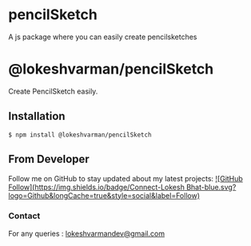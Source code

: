# pencilSketch
A js package where you can easily create pencilsketches
# @lokeshvarman/pencilSketch
Create PencilSketch easily.
## Installation
```
$ npm install @lokeshvarman/pencilSketch
```
## From Developer
Follow me on GitHub to stay updated about my latest projects: [![GitHub Follow](https://img.shields.io/badge/Connect-Lokesh Bhat-blue.svg?logo=Github&longCache=true&style=social&label=Follow)](https://github.com/LokeshVarman)
### Contact
For any queries : lokeshvarmandev@gmail.com
